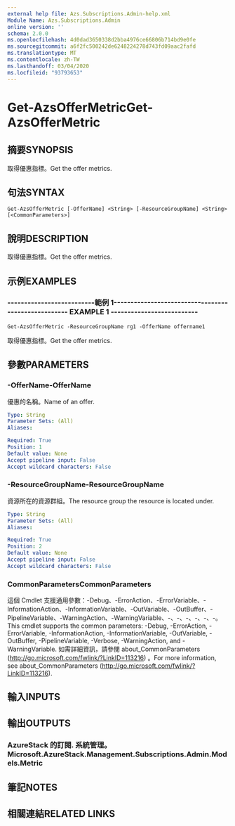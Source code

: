 ```yaml
---
external help file: Azs.Subscriptions.Admin-help.xml
Module Name: Azs.Subscriptions.Admin
online version: ''
schema: 2.0.0
ms.openlocfilehash: 4d0dad3650338d2bba4976ce66806b714bd9e0fe
ms.sourcegitcommit: a6f2fc500242de6248224278d743fd09aac2fafd
ms.translationtype: MT
ms.contentlocale: zh-TW
ms.lasthandoff: 03/04/2020
ms.locfileid: "93793653"
---
```

# <span data-ttu-id="2406c-101">Get-AzsOfferMetric</span><span class="sxs-lookup"><span data-stu-id="2406c-101">Get-AzsOfferMetric</span></span>

## <span data-ttu-id="2406c-102">摘要</span><span class="sxs-lookup"><span data-stu-id="2406c-102">SYNOPSIS</span></span>
<span data-ttu-id="2406c-103">取得優惠指標。</span><span class="sxs-lookup"><span data-stu-id="2406c-103">Get the offer metrics.</span></span>

## <span data-ttu-id="2406c-104">句法</span><span class="sxs-lookup"><span data-stu-id="2406c-104">SYNTAX</span></span>

```
Get-AzsOfferMetric [-OfferName] <String> [-ResourceGroupName] <String> [<CommonParameters>]
```

## <span data-ttu-id="2406c-105">說明</span><span class="sxs-lookup"><span data-stu-id="2406c-105">DESCRIPTION</span></span>
<span data-ttu-id="2406c-106">取得優惠指標。</span><span class="sxs-lookup"><span data-stu-id="2406c-106">Get the offer metrics.</span></span>

## <span data-ttu-id="2406c-107">示例</span><span class="sxs-lookup"><span data-stu-id="2406c-107">EXAMPLES</span></span>

### <span data-ttu-id="2406c-108">--------------------------範例 1--------------------------</span><span class="sxs-lookup"><span data-stu-id="2406c-108">-------------------------- EXAMPLE 1 --------------------------</span></span>
```
Get-AzsOfferMetric -ResourceGroupName rg1 -OfferName offername1
```

<span data-ttu-id="2406c-109">取得優惠指標。</span><span class="sxs-lookup"><span data-stu-id="2406c-109">Get the offer metrics.</span></span>

## <span data-ttu-id="2406c-110">參數</span><span class="sxs-lookup"><span data-stu-id="2406c-110">PARAMETERS</span></span>

### <span data-ttu-id="2406c-111">-OfferName</span><span class="sxs-lookup"><span data-stu-id="2406c-111">-OfferName</span></span>
<span data-ttu-id="2406c-112">優惠的名稱。</span><span class="sxs-lookup"><span data-stu-id="2406c-112">Name of an offer.</span></span>

```yaml
Type: String
Parameter Sets: (All)
Aliases: 

Required: True
Position: 1
Default value: None
Accept pipeline input: False
Accept wildcard characters: False
```

### <span data-ttu-id="2406c-113">-ResourceGroupName</span><span class="sxs-lookup"><span data-stu-id="2406c-113">-ResourceGroupName</span></span>
<span data-ttu-id="2406c-114">資源所在的資源群組。</span><span class="sxs-lookup"><span data-stu-id="2406c-114">The resource group the resource is located under.</span></span>

```yaml
Type: String
Parameter Sets: (All)
Aliases: 

Required: True
Position: 2
Default value: None
Accept pipeline input: False
Accept wildcard characters: False
```

### <span data-ttu-id="2406c-115">CommonParameters</span><span class="sxs-lookup"><span data-stu-id="2406c-115">CommonParameters</span></span>
<span data-ttu-id="2406c-116">這個 Cmdlet 支援通用參數：-Debug、-ErrorAction、-ErrorVariable、-InformationAction、-InformationVariable、-OutVariable、-OutBuffer、-PipelineVariable、-WarningAction、-WarningVariable、-、-、-、-、-、-。</span><span class="sxs-lookup"><span data-stu-id="2406c-116">This cmdlet supports the common parameters: -Debug, -ErrorAction, -ErrorVariable, -InformationAction, -InformationVariable, -OutVariable, -OutBuffer, -PipelineVariable, -Verbose, -WarningAction, and -WarningVariable.</span></span> <span data-ttu-id="2406c-117">如需詳細資訊，請參閱 about_CommonParameters (http://go.microsoft.com/fwlink/?LinkID=113216) 。</span><span class="sxs-lookup"><span data-stu-id="2406c-117">For more information, see about_CommonParameters (http://go.microsoft.com/fwlink/?LinkID=113216).</span></span>

## <span data-ttu-id="2406c-118">輸入</span><span class="sxs-lookup"><span data-stu-id="2406c-118">INPUTS</span></span>

## <span data-ttu-id="2406c-119">輸出</span><span class="sxs-lookup"><span data-stu-id="2406c-119">OUTPUTS</span></span>

### <span data-ttu-id="2406c-120">AzureStack 的訂閱. 系統管理。</span><span class="sxs-lookup"><span data-stu-id="2406c-120">Microsoft.AzureStack.Management.Subscriptions.Admin.Models.Metric</span></span>

## <span data-ttu-id="2406c-121">筆記</span><span class="sxs-lookup"><span data-stu-id="2406c-121">NOTES</span></span>

## <span data-ttu-id="2406c-122">相關連結</span><span class="sxs-lookup"><span data-stu-id="2406c-122">RELATED LINKS</span></span>

